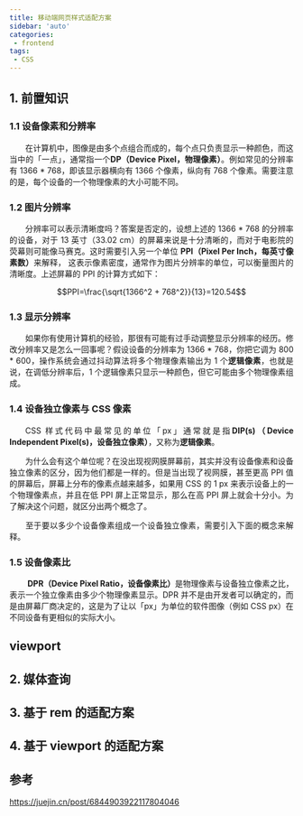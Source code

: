 ```yaml
---
title: 移动端网页样式适配方案
sidebar: 'auto'
categories:
 - frontend
tags:
 - CSS
---
```


## 1. 前置知识
### 1.1 设备像素和分辨率
<p style="text-align: justify">&emsp;&emsp;在计算机中，图像是由多个点组合而成的，每个点只负责显示一种颜色，而这当中的「一点」，通常指一个<b>DP（Device Pixel，物理像素）</b>。例如常见的分辨率有 1366 * 768，即该显示器横向有 1366 个像素，纵向有 768 个像素。需要注意的是，每个设备的一个物理像素的大小可能不同。</p>

### 1.2 图片分辨率
<p style="text-align: justify">&emsp;&emsp;分辨率可以表示清晰度吗？答案是否定的，设想上述的 1366 * 768 的分辨率的设备，对于 13 英寸（33.02 cm）的屏幕来说是十分清晰的，而对于电影院的荧幕则可能像马赛克。这时需要引入另一个单位 <b>PPI（Pixel Per Inch，每英寸像素数）</b>来解释， 这表示像素密度，通常作为图片分辨率的单位，可以衡量图片的清晰度。上述屏幕的 PPI 的计算方式如下：</p>

$$PPI=\frac{\sqrt{1366^2 + 768^2}}{13}=120.54$$

### 1.3 显示分辨率
<p style="text-align: justify">&emsp;&emsp;如果你有使用计算机的经验，那很有可能有过手动调整显示分辨率的经历。修改分辨率又是怎么一回事呢？假设设备的分辨率为 1366 * 768，你把它调为 800 * 600，操作系统会通过抖动算法将多个物理像素输出为 1 个<b>逻辑像素</b>，也就是说，在调低分辨率后，1 个逻辑像素只显示一种颜色，但它可能由多个物理像素组成。</p>

### 1.4 设备独立像素与 CSS 像素
<p style="text-align: justify">&emsp;&emsp;CSS 样式代码中最常见的单位「px」通常就是指<b>DIP(s)（Device Independent Pixel(s)，设备独立像素）</b>，又称为<b>逻辑像素</b>。</p>
<p style="text-align: justify">&emsp;&emsp;为什么会有这个单位呢？在没出现视网膜屏幕前，其实并没有设备像素和设备独立像素的区分，因为他们都是一样的。但是当出现了视网膜，甚至更高 PPI 值的屏幕后，屏幕上分布的像素点越来越多，如果用 CSS 的 1 px 来表示设备上的一个物理像素点，并且在低 PPI 屏上正常显示，那么在高 PPI 屏上就会十分小。为了解决这个问题，就区分出两个概念了。</p>
<p style="text-align: justify">&emsp;&emsp;至于要以多少个设备像素组成一个设备独立像素，需要引入下面的概念来解释。</p>

### 1.5 设备像素比
<p style="text-align: justify">&emsp;&emsp;
<b>DPR（Device Pixel Ratio，设备像素比）</b>是物理像素与设备独立像素之比，表示一个独立像素由多少个物理像素显示。DPR 并不是由开发者可以确定的，而是由屏幕厂商决定的，这是为了让以「px」为单位的软件图像（例如 CSS px）在不同设备有更相似的实际大小。
</p>

## viewport

## 2. 媒体查询

## 3. 基于 rem 的适配方案

## 4. 基于 viewport 的适配方案

## 参考
https://juejin.cn/post/6844903922117804046  


